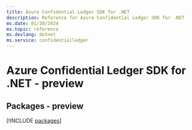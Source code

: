 ```yaml
---
title: Azure Confidential Ledger SDK for .NET
description: Reference for Azure Confidential Ledger SDK for .NET
ms.date: 01/30/2024
ms.topic: reference
ms.devlang: dotnet
ms.service: confidentialledger
---
```

# Azure Confidential Ledger SDK for .NET - preview
## Packages - preview
[!INCLUDE [packages](confidential-ledger-index.md)]